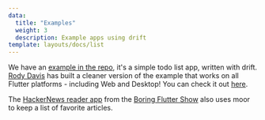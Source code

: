 ```yaml
---
data:
  title: "Examples"
  weight: 3
  description: Example apps using drift
template: layouts/docs/list
---
```



We have an [example in the repo](https://github.com/simolus3/moor/tree/master/moor_flutter/example), it's a simple todo list app,
written with drift. [Rody Davis](https://github.com/rodydavis) has built a cleaner version of the example that works on all
Flutter platforms - including Web and Desktop! You can check it out [here](https://github.com/rodydavis/drift_shared).

The [HackerNews reader app](https://github.com/filiph/hn_app) from the [Boring Flutter Show](https://www.youtube.com/playlist?list=PLjxrf2q8roU3ahJVrSgAnPjzkpGmL9Czl) also uses moor to keep a list of favorite articles.
